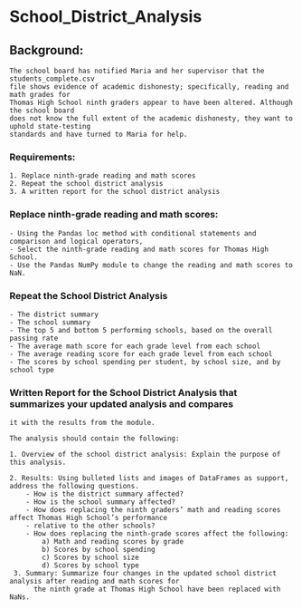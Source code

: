 # School_District_Analysis

## Background: 
    The school board has notified Maria and her supervisor that the students_complete.csv 
    file shows evidence of academic dishonesty; specifically, reading and math grades for 
    Thomas High School ninth graders appear to have been altered. Although the school board 
    does not know the full extent of the academic dishonesty, they want to uphold state-testing 
    standards and have turned to Maria for help.
    
### Requirements:
    1. Replace ninth-grade reading and math scores
    2. Repeat the school district analysis
    3. A written report for the school district analysis
    
### Replace ninth-grade reading and math scores:  
    - Using the Pandas loc method with conditional statements and comparison and logical operators, 
    - Select the ninth-grade reading and math scores for Thomas High School. 
    - Use the Pandas NumPy module to change the reading and math scores to NaN.
    
### Repeat the School District Analysis
    - The district summary
    - The school summary
    - The top 5 and bottom 5 performing schools, based on the overall passing rate
    - The average math score for each grade level from each school
    - The average reading score for each grade level from each school
    - The scores by school spending per student, by school size, and by school type
    
### Written Report for the School District Analysis that summarizes your updated analysis and compares 
    it with the results from the module.
    
    The analysis should contain the following:

    1. Overview of the school district analysis: Explain the purpose of this analysis.

    2. Results: Using bulleted lists and images of DataFrames as support, address the following questions.
        - How is the district summary affected?
        - How is the school summary affected?
        - How does replacing the ninth graders’ math and reading scores affect Thomas High School’s performance 
        - relative to the other schools?
        - How does replacing the ninth-grade scores affect the following:
            a) Math and reading scores by grade
            b) Scores by school spending
            c) Scores by school size
            d) Scores by school type
     3. Summary: Summarize four changes in the updated school district analysis after reading and math scores for 
          the ninth grade at Thomas High School have been replaced with NaNs.
